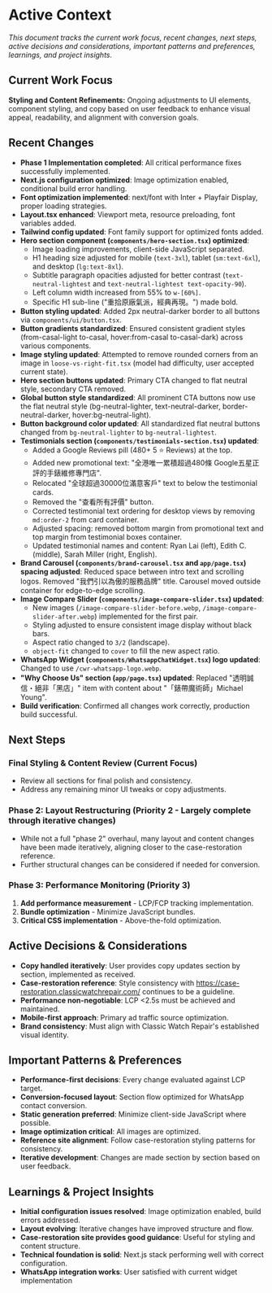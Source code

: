 # Active Context

*This document tracks the current work focus, recent changes, next steps, active decisions and considerations, important patterns and preferences, learnings, and project insights.*

## Current Work Focus

**Styling and Content Refinements:** Ongoing adjustments to UI elements, component styling, and copy based on user feedback to enhance visual appeal, readability, and alignment with conversion goals.

## Recent Changes

- **Phase 1 Implementation completed**: All critical performance fixes successfully implemented.
- **Next.js configuration optimized**: Image optimization enabled, conditional build error handling.
- **Font optimization implemented**: next/font with Inter + Playfair Display, proper loading strategies.
- **Layout.tsx enhanced**: Viewport meta, resource preloading, font variables added.
- **Tailwind config updated**: Font family support for optimized fonts added.
- **Hero section component (`components/hero-section.tsx`) optimized**:
    - Image loading improvements, client-side JavaScript separated.
    - H1 heading size adjusted for mobile (`text-3xl`), tablet (`sm:text-6xl`), and desktop (`lg:text-8xl`).
    - Subtitle paragraph opacities adjusted for better contrast (`text-neutral-lightest` and `text-neutral-lightest text-opacity-90`).
    - Left column width increased from 55% to `w-[60%]`.
    - Specific H1 sub-line ("重拾原廠氣派，經典再現。") made bold.
- **Button styling updated**: Added 2px neutral-darker border to all buttons via `components/ui/button.tsx`.
- **Button gradients standardized**: Ensured consistent gradient styles (from-casal-light to-casal, hover:from-casal to-casal-dark) across various components.
- **Image styling updated**: Attempted to remove rounded corners from an image in `loose-vs-right-fit.tsx` (model had difficulty, user accepted current state).
- **Hero section buttons updated**: Primary CTA changed to flat neutral style, secondary CTA removed.
- **Global button style standardized**: All prominent CTA buttons now use the flat neutral style (bg-neutral-lighter, text-neutral-darker, border-neutral-darker, hover:bg-neutral-light).
- **Button background color updated**: All standardized flat neutral buttons changed from `bg-neutral-lighter` to `bg-neutral-lightest`.
- **Testimonials section (`components/testimonials-section.tsx`) updated**:
    - Added a Google Reviews pill (480+ 5 ⭐ Reviews) at the top.
    - Added new promotional text: "全港唯一累積超過480條 Google五星正評的手錶維修專門店".
    - Relocated "全球超過30000位滿意客戶" text to below the testimonial cards.
    - Removed the "查看所有評價" button.
    - Corrected testimonial text ordering for desktop views by removing `md:order-2` from card container.
    - Adjusted spacing: removed bottom margin from promotional text and top margin from testimonial boxes container.
    - Updated testimonial names and content: Ryan Lai (left), Edith C. (middle), Sarah Miller (right, English).
- **Brand Carousel (`components/brand-carousel.tsx` and `app/page.tsx`) spacing adjusted**: Reduced space between intro text and scrolling logos. Removed "我們引以為傲的服務品牌" title. Carousel moved outside container for edge-to-edge scrolling.
- **Image Compare Slider (`components/image-compare-slider.tsx`) updated**:
    - New images (`/image-compare-slider-before.webp`, `/image-compare-slider-after.webp`) implemented for the first pair.
    - Styling adjusted to ensure consistent image display without black bars.
    - Aspect ratio changed to `3/2` (landscape).
    - `object-fit` changed to `cover` to fill the new aspect ratio.
- **WhatsApp Widget (`components/WhatsappChatWidget.tsx`) logo updated**: Changed to use `/cwr-whatsapp-logo.webp`.
- **"Why Choose Us" section (`app/page.tsx`) updated**: Replaced "透明誠信・絕非「黑店」" item with content about "「錶帶魔術師」Michael Young".
- **Build verification**: Confirmed all changes work correctly, production build successful.

## Next Steps

### **Final Styling & Content Review (Current Focus)**
- Review all sections for final polish and consistency.
- Address any remaining minor UI tweaks or copy adjustments.

### **Phase 2: Layout Restructuring (Priority 2 - Largely complete through iterative changes)**
- While not a full "phase 2" overhaul, many layout and content changes have been made iteratively, aligning closer to the case-restoration reference.
- Further structural changes can be considered if needed for conversion.

### **Phase 3: Performance Monitoring (Priority 3)**
1. **Add performance measurement** - LCP/FCP tracking implementation.
2. **Bundle optimization** - Minimize JavaScript bundles.
3. **Critical CSS implementation** - Above-the-fold optimization.

## Active Decisions & Considerations

- **Copy handled iteratively**: User provides copy updates section by section, implemented as received.
- **Case-restoration reference**: Style consistency with https://case-restoration.classicwatchrepair.com/ continues to be a guideline.
- **Performance non-negotiable**: LCP <2.5s must be achieved and maintained.
- **Mobile-first approach**: Primary ad traffic source optimization.
- **Brand consistency**: Must align with Classic Watch Repair's established visual identity.

## Important Patterns & Preferences

- **Performance-first decisions**: Every change evaluated against LCP target.
- **Conversion-focused layout**: Section flow optimized for WhatsApp contact conversion.
- **Static generation preferred**: Minimize client-side JavaScript where possible.
- **Image optimization critical**: All images are optimized.
- **Reference site alignment**: Follow case-restoration styling patterns for consistency.
- **Iterative development**: Changes are made section by section based on user feedback.

## Learnings & Project Insights

- **Initial configuration issues resolved**: Image optimization enabled, build errors addressed.
- **Layout evolving**: Iterative changes have improved structure and flow.
- **Case-restoration site provides good guidance**: Useful for styling and content structure.
- **Technical foundation is solid**: Next.js stack performing well with correct configuration.
- **WhatsApp integration works**: User satisfied with current widget implementation 